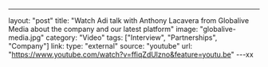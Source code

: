 ---
layout: "post"
title: "Watch Adi talk with Anthony Lacavera from Globalive Media about the company and our latest platform"
image: "globalive-media.jpg"
category: "Video"
tags: ["Interview", "Partnerships", "Company"]
link:
  type: "external"
  source: "youtube"
  url: "https://www.youtube.com/watch?v=ffiqZdUlzno&feature=youtu.be"
---xx
